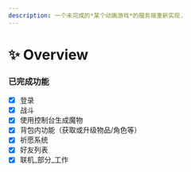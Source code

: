 ```yaml
---
description: 一个未完成的*某个动画游戏*的服务端重新实现.
---
```


# ✨ Overview

### 已完成功能

* [x] 登录
* [x] 战斗
* [x] 使用控制台生成魔物
* [x] 背包内功能（获取或升级物品/角色等）
* [x] 祈愿系统
* [x] 好友列表
* [x] 联机_部分_工作

###
